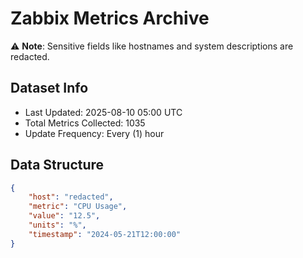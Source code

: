 # Zabbix Metrics Archive

⚠️ **Note**: Sensitive fields like hostnames and system descriptions are redacted.

## Dataset Info
- Last Updated: 2025-08-10 05:00 UTC
- Total Metrics Collected: 1035
- Update Frequency: Every (1) hour

## Data Structure
```json
{
    "host": "redacted",
    "metric": "CPU Usage",
    "value": "12.5",
    "units": "%",
    "timestamp": "2024-05-21T12:00:00"
}
```
